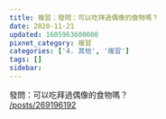 ```yaml
---
title: 複習：發問：可以吃拜過偶像的食物嗎？
date: 2020-11-21
updated: 1605963600000
pixnet_category: 複習
categories: ['4. 其他', '複習']
tags: []
sidebar: 
---
```


<p>發問：可以吃拜過偶像的食物嗎？<br/>
<a href="/posts/269196192" target="_blank">/posts/269196192</a></p>
<p> </p>
